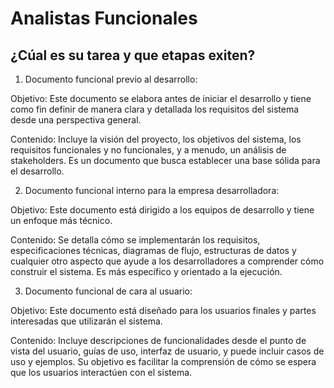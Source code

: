 # Analistas Funcionales

## ¿Cúal es su tarea y que etapas exiten?

1. Documento funcional previo al desarrollo:

Objetivo: Este documento se elabora antes de iniciar el desarrollo y tiene como fin definir de manera clara y detallada los requisitos del sistema desde una perspectiva general.

Contenido: Incluye la visión del proyecto, los objetivos del sistema, los requisitos funcionales y no funcionales, y a menudo, un análisis de stakeholders. Es un documento que busca establecer una base sólida para el desarrollo.

2. Documento funcional interno para la empresa desarrolladora:

Objetivo: Este documento está dirigido a los equipos de desarrollo y tiene un enfoque más técnico.

Contenido: Se detalla cómo se implementarán los requisitos, especificaciones técnicas, diagramas de flujo, estructuras de datos y cualquier otro aspecto que ayude a los desarrolladores a comprender cómo construir el sistema. Es más específico y orientado a la ejecución.

3. Documento funcional de cara al usuario:

Objetivo: Este documento está diseñado para los usuarios finales y partes interesadas que utilizarán el sistema.

Contenido: Incluye descripciones de funcionalidades desde el punto de vista del usuario, guías de uso, interfaz de usuario, y puede incluir casos de uso y ejemplos. Su objetivo es facilitar la comprensión de cómo se espera que los usuarios interactúen con el sistema. 